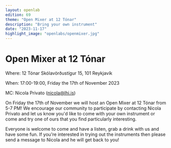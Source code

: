 ```yaml
---
layout: openlab
edition: 69
theme: "Open Mixer at 12 Tónar"
description: "Bring your own instrument"
date: "2023-11-17"
highlight_image: "openlabs/openmixer.jpg"
---
```


<script>
    import CaptionedImage from "../../components/Images/CaptionedImage.svelte"
</script>

<CaptionedImage
    src="openlabs/openmixer.jpg"
    alt="People surrounding a yellow table with loads of odd instruments" 
    caption="From our last open mixer at the Yellow Lab"/>

# Open Mixer at 12 Tónar

Where: 12 Tónar Skólavörðustígur 15, 101 Reykjavík

When: 17:00-19:00, Friday the 17th of November 2023

MC: Nicola Privato (nicola@lhi.is)

On Friday the 17th of November we will host an Open Mixer at 12 Tónar from 5-7 PM! We encourage our community to participate by contacting Nicola Privato and let us know you'd like to come with your own instrument or come and try one of ours that you find particularly interesting. 

Everyone is welcome to come and have a listen, grab a drink with us and have some fun. If you're interested in trying out the instruments then please send a message to Nicola and he will get back to you! 
